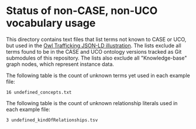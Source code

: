 # Status of non-CASE, non-UCO vocabulary usage

This directory contains text files that list terms not known to CASE or UCO, but used in the [Owl Trafficking JSON-LD illustration](https://caseontology.org/examples/owl_trafficking/).  The lists exclude all terms found to be in the CASE and UCO ontology versions tracked as Git submodules of this repository.  The lists also exclude all "Knowledge-base" graph nodes, which represent instance data.

The following table is the count of unknown terms yet used in each example file:

```
16 undefined_concepts.txt
```

The following table is the count of unknown relationship literals used in each example file:

```
3 undefined_kindOfRelationships.tsv
```
